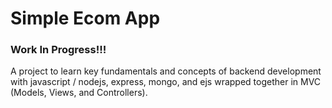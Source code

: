 # Simple Ecom App
### Work In Progress!!!
A project to learn key fundamentals and concepts of backend development with javascript / nodejs, express, mongo, and ejs wrapped together in MVC (Models, Views, and Controllers). 
